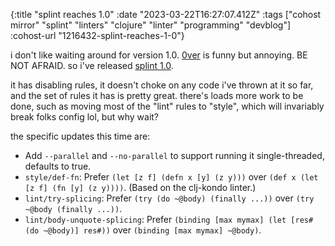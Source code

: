 {:title "splint reaches 1.0"
 :date "2023-03-22T16:27:07.412Z"
 :tags ["cohost mirror" "splint" "linters" "clojure" "linter" "programming" "devblog"]
 :cohost-url "1216432-splint-reaches-1-0"}

i don't like waiting around for version 1.0. [0ver](https://0ver.org/) is funny but annoying. BE NOT AFRAID. so i've released [splint 1.0](https://cljdoc.org/d/io.github.noahtheduke/splint/1.0.1/doc/home).

it has disabling rules, it doesn't choke on any code i've thrown at it so far, and the set of rules it has is pretty great. there's loads more work to be done, such as moving most of the "lint" rules to "style", which will invariably break folks config lol, but why wait?

the specific updates this time are:

* Add `--parallel` and `--no-parallel` to support running it single-threaded, defaults to true.
* `style/def-fn`: Prefer `(let [z f] (defn x [y] (z y)))` over `(def x (let [z f] (fn [y] (z y))))`. (Based on the clj-kondo linter.)
* `lint/try-splicing`: Prefer `(try (do ~@body) (finally ...))` over `(try ~@body (finally ...))`.
* `lint/body-unquote-splicing`: Prefer `(binding [max mymax] (let [res# (do ~@body)] res#))` over `(binding [max mymax] ~@body)`.
